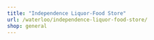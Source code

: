 ```yaml
---
title: "Independence Liquor-Food Store"
url: /waterloo/independence-liquor-food-store/
shop: general
---
```

